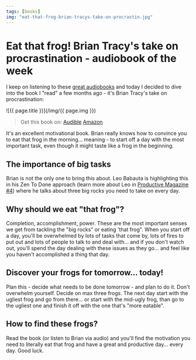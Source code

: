```yaml
---
tags: [books]
img: "eat-that-frog-brian-tracys-take-on-procrastin.jpg"
---
```


# Eat that frog! Brian Tracy's take on procrastination - audiobook of the week


I keep on listening to these [great audiobooks](/books) and today I decided to dive into the book I "read" a few months ago - it's Brian Tracy's take on procrastination:

<!--More-->

![{{ page.title }}](/img/{{ page.img }})

> Get this book on: [Audible](https://www.audible.com/pd/B002V02HTE?tag=sliwinski-20) [Amazon](https://www.amazon.com/dp/1576754227?tag=sliwinski-20)

It's an excellent motivational book. Brian really knows how to convince you to eat that frog in the morning... meaning - to start off a day with the most important task, even though it might taste like a frog in the beginning.

## The importance of big tasks

Brian is not the only one to bring this about. Leo Babauta is highlighting this in his Zen To Done approach (learn more about Leo in [Productive Magazine #4](http://Productivemag.com/4)) where he talks about three big rocks you need to take on every day.

## Why should we eat "that frog"?

Completion, accomplishment, power. These are the most important senses we get from tackling the "big rocks" or eating 'that frog". When you start off a day, you'll be overwhelmed by lots of tasks that come by, lots of fires to put out and lots of people to talk to and deal with... and if you don't watch out, you'll spend the day dealing with these issues as they go... and feel like you haven't accomplished a thing that day.

## Discover your frogs for tomorrow... today!

Plan this - decide what needs to be done tomorrow - and plan to do it. Don't overwhelm yourself. Decide on max three frogs. The next day start with the ugliest frog and go from there... or start with the mid-ugly frog, than go to the ugliest one and finish it off with the one that's "more eatable".

## How to find these frogs?

Read the book (or listen to Brian via audio) and you'll find the motivation you need to literally eat that frog and have a great and productive day... every day. Good luck.

[n]: https://michael.gratis/nozbe